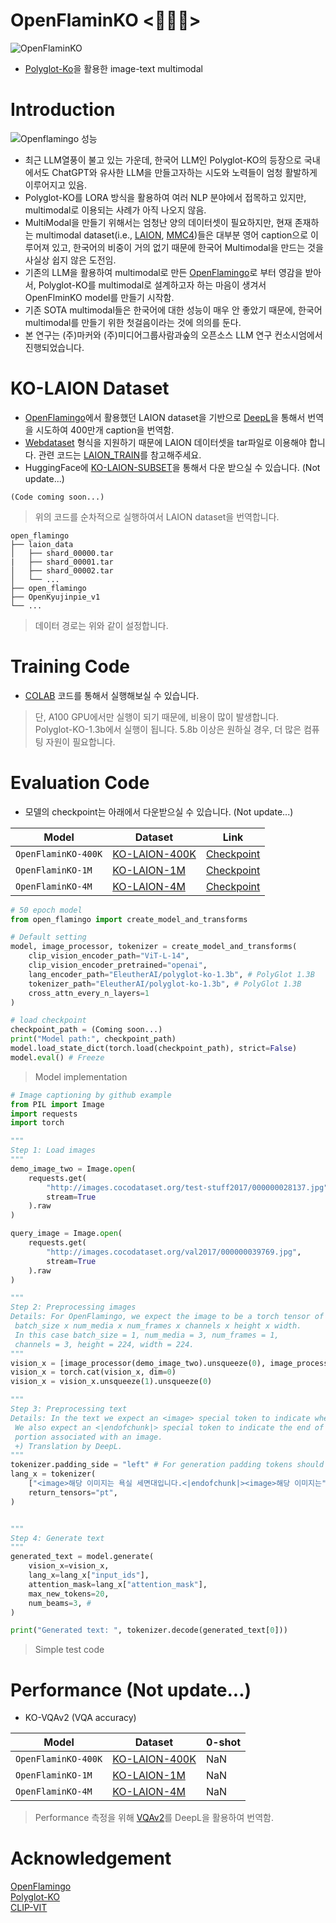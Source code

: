 # OpenFlaminKO <🦩🇰🇷>
![OpenFlaminKO](https://github.com/Marker-Inc-Korea/OpenFlaminKO/assets/98331298/f45b07b7-f0bb-4a02-acff-19e20e933cfd)  
- [Polyglot-Ko](https://huggingface.co/EleutherAI/polyglot-ko-1.3b)을 활용한 image-text multimodal  
  
# Introduction
![Openflamingo 성능](https://github.com/Marker-Inc-Korea/OpenFlaminKO/assets/98331298/c27c8c32-e0a5-432d-b29e-c79d09e4b1b2)
- 최근 LLM열풍이 불고 있는 가운데, 한국어 LLM인 Polyglot-KO의 등장으로 국내에서도 ChatGPT와 유사한 LLM을 만들고자하는 시도와 노력들이 엄청 활발하게 이루어지고 있음.
- Polyglot-KO를 LORA 방식을 활용하여 여러 NLP 분야에서 접목하고 있지만, multimodal로 이용되는 사례가 아직 나오지 않음.
- MultiModal을 만들기 위해서는 엄청난 양의 데이터셋이 필요하지만, 현재 존재하는 multimodal dataset(i.e., [LAION](https://laion.ai/), [MMC4](https://github.com/allenai/mmc4))들은 대부분 영어 caption으로 이루어져 있고, 한국어의 비중이 거의 없기 때문에 한국어 Multimodal을 만드는 것을 사실상 쉽지 않은 도전임.
- 기존의 LLM을 활용하여 multimodal로 만든 [OpenFlamingo](https://github.com/mlfoundations/open_flamingo)로 부터 영감을 받아서, Polyglot-KO를 multimodal로 설계하고자 하는 마음이 생겨서 OpenFlminKO model를 만들기 시작함.
- 기존 SOTA multimodal들은 한국어에 대한 성능이 매우 안 좋았기 때문에, 한국어 multimodal를 만들기 위한 첫걸음이라는 것에 의의를 둔다.
- 본 연구는 (주)마커와 (주)미디어그룹사람과숲의 오픈소스 LLM 연구 컨소시엄에서 진행되었습니다.  
  
# KO-LAION Dataset
- [OpenFlamingo](https://github.com/mlfoundations/open_flamingo)에서 활용했던 LAION dataset을 기반으로 [DeepL](https://www.deepl.com/translator)을 통해서 번역을 시도하여 400만개 caption을 번역함.  
- [Webdataset](https://github.com/webdataset/webdataset) 형식을 지원하기 때문에 LAION 데이터셋을 tar파일로 이용해야 합니다. 관련 코드는 [LAION_TRAIN](https://github.com/mlfoundations/open_flamingo/tree/main/open_flamingo/train)를 참고해주세요.  
- HuggingFace에 [KO-LAION-SUBSET](Soon...)을 통해서 다운 받으실 수 있습니다. (Not update...)  
```
(Code coming soon...)
```
> 위의 코드를 순차적으로 실행하여서 LAION dataset을 번역합니다.
  
```
open_flamingo
├── laion_data                    
│   ├── shard_00000.tar
|   ├── shard_00001.tar       
│   ├── shard_00002.tar
│   └── ...
├── open_flamingo
├── OpenKyujinpie_v1
└── ...
```
> 데이터 경로는 위와 같이 설정합니다.  

# Training Code
- [COLAB](https://colab.research.google.com/drive/1_TEJopoN7a4jeDOQZ0Dse4fIEXUFtYRC#scrollTo=l_YCMEVRj3rp) 코드를 통해서 실행해보실 수 있습니다.
> 단, A100 GPU에서만 실행이 되기 때문에, 비용이 많이 발생합니다.  
> Polyglot-KO-1.3b에서 실행이 됩니다. 5.8b 이상은 원하실 경우, 더 많은 컴퓨팅 자원이 필요합니다.  
  
# Evaluation Code
- 모델의 checkpoint는 아래에서 다운받으실 수 있습니다. (Not update...)  
    
| Model | Dataset | Link |  
| ------------- | ------------- | ------------- |  
| `OpenFlaminKO-400K` | [KO-LAION-400K](Not) | [Checkpoint](Not) |  
| `OpenFlaminKO-1M` | [KO-LAION-1M](Not) | [Checkpoint](Not) |  
| `OpenFlaminKO-4M` | [KO-LAION-4M](Not) | [Checkpoint](Not) |  
   
```python
# 50 epoch model
from open_flamingo import create_model_and_transforms

# Default setting
model, image_processor, tokenizer = create_model_and_transforms(
    clip_vision_encoder_path="ViT-L-14",
    clip_vision_encoder_pretrained="openai",
    lang_encoder_path="EleutherAI/polyglot-ko-1.3b", # PolyGlot 1.3B
    tokenizer_path="EleutherAI/polyglot-ko-1.3b", # PolyGlot 1.3B
    cross_attn_every_n_layers=1
)

# load checkpoint
checkpoint_path = (Coming soon...)
print("Model path:", checkpoint_path)
model.load_state_dict(torch.load(checkpoint_path), strict=False)
model.eval() # Freeze
```
>Model implementation
  
```python
# Image captioning by github example
from PIL import Image
import requests
import torch

"""
Step 1: Load images
"""
demo_image_two = Image.open(
    requests.get(
        "http://images.cocodataset.org/test-stuff2017/000000028137.jpg",
        stream=True
    ).raw
)

query_image = Image.open(
    requests.get(
        "http://images.cocodataset.org/val2017/000000039769.jpg",
        stream=True
    ).raw
)

"""
Step 2: Preprocessing images
Details: For OpenFlamingo, we expect the image to be a torch tensor of shape
 batch_size x num_media x num_frames x channels x height x width.
 In this case batch_size = 1, num_media = 3, num_frames = 1,
 channels = 3, height = 224, width = 224.
"""
vision_x = [image_processor(demo_image_two).unsqueeze(0), image_processor(query_image).unsqueeze(0)]
vision_x = torch.cat(vision_x, dim=0)
vision_x = vision_x.unsqueeze(1).unsqueeze(0)

"""
Step 3: Preprocessing text
Details: In the text we expect an <image> special token to indicate where an image is.
 We also expect an <|endofchunk|> special token to indicate the end of the text
 portion associated with an image.
 +) Translation by DeepL.
"""
tokenizer.padding_side = "left" # For generation padding tokens should be on the left
lang_x = tokenizer(
    ["<image>해당 이미지는 욕실 세면대입니다.<|endofchunk|><image>해당 이미지는"], # new version
    return_tensors="pt",
)


"""
Step 4: Generate text
"""
generated_text = model.generate(
    vision_x=vision_x,
    lang_x=lang_x["input_ids"],
    attention_mask=lang_x["attention_mask"],
    max_new_tokens=20,
    num_beams=3, #
)

print("Generated text: ", tokenizer.decode(generated_text[0]))
```
>Simple test code  
  
# Performance (Not update...)  
- KO-VQAv2 (VQA accuracy)  
  
| Model | Dataset | 0-shot |  
| ------------- | ------------- | ------------- |  
| `OpenFlaminKO-400K` | [KO-LAION-400K](Not) | NaN |  
| `OpenFlaminKO-1M` | [KO-LAION-1M](Not) | NaN |  
| `OpenFlaminKO-4M` | [KO-LAION-4M](Not) | NaN |  

> Performance 측정을 위해 [VQAv2](https://visualqa.org/download.html)를 DeepL을 활용하여 번역함.
  
# Acknowledgement
[OpenFlamingo](https://github.com/mlfoundations/open_flamingo)  
[Polyglot-KO](https://huggingface.co/EleutherAI/polyglot-ko-1.3b)  
[CLIP-VIT](https://huggingface.co/openai/clip-vit-large-patch14)  



